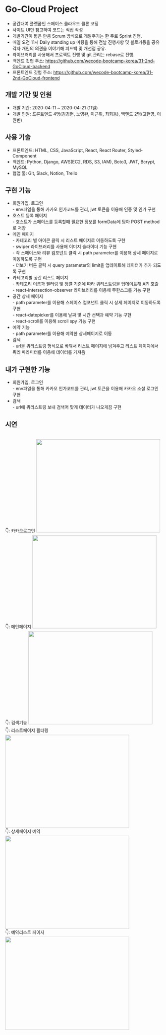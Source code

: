 # Go-Cloud Project

- 공간대여 플랫폼인 스페이스 클라우드 클론 코딩
- 사이트 UI만 참고하여 코드는 직접 작성
- 개발기간이 짧은 만큼 Scrum 방식으로 개발주기는 한 주로 Sprint 진행. 
- 매일 오전 11시 Daily standing up 미팅을 통해 전날 진행사항 및 블로커등을 공유 각자 개인의 의견을 이야기해 피드백 및 개선점 공유.
- 라이브러리를 사용해서 프로젝트 진행 및 git 관리는 rebase로 진행.
- 백엔드 깃헙 주소: https://github.com/wecode-bootcamp-korea/31-2nd-GoCloud-backend
- 프론트엔드 깃헙 주소: https://github.com/wecode-bootcamp-korea/31-2nd-GoCloud-frontend

## 개발 기간 및 인원

- 개발 기간: 2020-04-11 ~ 2020-04-21 (11일)
- 개발 인원: 프론트엔드 4명(김경현, 노영완, 이근휘, 최희동), 백엔드 2명(고현영, 이원빈)

## 사용 기술

- 프론트엔드: HTML, CSS, JavaScript, React, React Router, Styled-Component
- 백엔드: Python, Django, AWS(EC2, RDS, S3, IAM), Boto3, JWT, Bcrypt, MySQL
- 협업 툴: Git, Slack, Notion, Trello

## 구현 기능

- 회원가입, 로그인
  <br>- env파일을 통해 카카오 인가코드를 관리, jwt 토큰을 이용해 인증 및 인가 구현
- 호스트 등록 페이지
  <br>- 호스트가 스페이스를 등록할때 필요한 정보를 formData에 담아 POST method로 저장
- 메인 페이지
  <br>- 카테고리 별 아이콘 클릭 시 리스트 페이지로 이동하도록 구현
  <br>- swiper 라이브러리를 사용해 이미지 슬라이더 기능 구현
  <br>- 각 스페이스와 리뷰 컴포넌트 클릭 시 path parameter를 이용해 상세 페이지로 이동하도록 구현
  <br>- 더보기 버튼 클릭 시 query parameter의 limit을 업데이트해 데이터가 추가 되도록 구현
- 카테고리별 공간 리스트 페이지
  <br>- 카테고리 이름과 필터링 및 정렬 기준에 따라 쿼리스트링을 업데이트해 API 호출
  <br>- react-intersection-observer 라이브러리를 이용해 무한스크롤 기능 구현
- 공간 상세 페이지
  <br>- path parameter를 이용해 스페이스 컴포넌트 클릭 시 상세 페이지로 이동하도록 구현
  <br>- react-datepicker를 이용해 날짜 및 시간 선택과 예약 기능 구현
  <br>- react-scroll를 이용해 scroll spy 기능 구현
- 예약 기능
  <br>- path parameter를 이용해 예약한 상세페이지로 이동
- 검색
  <br>- url을 쿼리스트링 형식으로 바꿔서 리스트 페이지에 넘겨주고 리스트 페이지에서 쿼리 파라미터를 이용해 데이터를 가져옴

## 내가 구현한 기능
- 회원가입, 로그인
  <br>- env파일을 통해 카카오 인가코드를 관리, jwt 토큰을 이용해 카카오 소셜 로그인 구현
- 검색
  <br>- url에 쿼리스트링 보내 검색어 맞게 데이터가 나오게끔 구현
## 시연

<br/>
👇: 카카오로그인
<img src="https://user-images.githubusercontent.com/80018243/165203707-a637c7da-e2e5-4e24-9498-4b09726e4977.gif" width="400" height="300" />

<br/>
👇: 메인페이지
<img src="https://user-images.githubusercontent.com/80018243/165204155-53c38e7b-e65e-4a31-a4a8-1ad394b83ceb.gif" width="400" height="300" />

<br/>
👇: 검색기능
<img src="https://user-images.githubusercontent.com/80018243/165204407-e4fd990b-67c5-4a2f-99db-69c34177a4bf.gif" width="400" height="300" />

<br/>
👇: 리스트페이지 필터링
<img src="https://user-images.githubusercontent.com/80018243/165206201-65a2b5a8-6461-45be-a326-09e79088d516.gif" width="400" height="300" />

<br/>
👇: 상세페이지 예약
<img src="https://user-images.githubusercontent.com/80018243/165205667-1476b2f3-8dcb-4d3f-af88-944dce48f7cd.gif" width="400" height="300" />

<br/>
👇: 예약리스트 페이지
<img src="https://user-images.githubusercontent.com/80018243/165205894-a91cdc38-d2b9-457c-b165-c3adb0ca411e.gif" width="400" height="300" />
